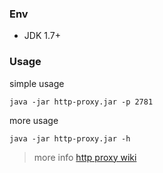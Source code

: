 ### Env
+ JDK 1.7+

### Usage
simple usage
```
java -jar http-proxy.jar -p 2781
```

more usage
```
java -jar http-proxy.jar -h
```


> more info [http proxy wiki](https://github.com/zk-123/http-proxy/wiki)
